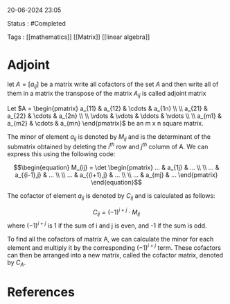 
20-06-2024 23:05

Status : #Completed

Tags : [[mathematics]] [[Matrix]] [[linear algebra]]

# Adjoint


let $A = [a_{ij}]$ be a matrix 
write all cofactors of the set $A$ and then write all of them in a matrix
the transpose of the matrix $A_{ij}$ is called adjoint matrix 


Let $A = \begin{pmatrix} a_{11} & a_{12} & \cdots & a_{1n} \\ \\ a_{21} & a_{22} & \cdots & a_{2n} \\ \\ \vdots & \vdots & \ddots & \vdots \\ \\ a_{m1} & a_{m2} & \cdots & a_{mn} \end{pmatrix}$ be an m x n square matrix.

The minor of element $a_{ij}$ is denoted by $M_{ij}$ and is the determinant of the submatrix obtained by deleting the $i^{th}$ row and $j^{th}$ column of A. We can express this using the following code:

$$\begin{equation}
M_{ij} = \det \begin{pmatrix} ... & a_{1j} & ... \\ \\ ... & a_{{i-1},j} & ... \\ \\ ... & a_{{i+1},j} & ... \\ \\ ... & a_{mj} & ... \end{pmatrix}
\end{equation}$$

The cofactor of element $a_{ij}$ is denoted by $C_{ij}$ and is calculated as follows:

$$\begin{equation}
C_{ij} = (-1)^{i+j} \cdot M_{ij}
\end{equation}
$$
where $(-1)^{i+j}$ is 1 if the sum of i and j is even, and -1 if the sum is odd.

To find all the cofactors of matrix A, we can calculate the minor for each element and multiply it by the corresponding $(-1)^{i+j}$ term. These cofactors can then be arranged into a new matrix, called the cofactor matrix, denoted by $C_A$.



# References
